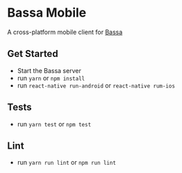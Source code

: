 # Bassa Mobile
A cross-platform mobile client for [Bassa](https://github.com/scorelab/Bassa)

## Get Started
 - Start the Bassa server
 - run ```yarn``` or ```npm install```
 - run ```react-native run-android``` or ```react-native rum-ios```

## Tests
 - run ```yarn test``` or ```npm test```

## Lint
 - run ```yarn run lint``` or ```npm run lint```
